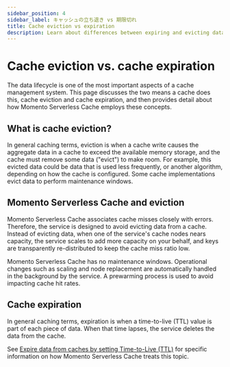 ```yaml
---
sidebar_position: 4
sidebar_label: キャッシュの立ち退き vs 期限切れ
title: Cache eviction vs expiration
description: Learn about differences between expiring and evicting data from a cache and how these terms relate to Momento Serverless cache
---
```


# Cache eviction vs. cache expiration
The data lifecycle is one of the most important aspects of a cache management system. This page discusses the two means a cache does this, cache eviction and cache expiration, and then provides detail about how Momento Serverless Cache employs these concepts.

## What is cache eviction?
In general caching terms, eviction is when a cache write causes the aggregate data in a cache to exceed the available memory storage, and the cache must remove some data ("evict") to make room. For example, this evicted data could be data that is used less frequently, or another algorithm, depending on how the cache is configured. Some cache implementations evict data to perform maintenance windows.

## Momento Serverless Cache and eviction
Momento Serverless Cache associates cache misses closely with errors. Therefore, the service is designed to avoid evicting data from a cache. Instead of evicting data, when one of the service's cache nodes nears capacity, the service scales to add more capacity on your behalf, and keys are transparently re-distributed to keep the cache miss ratio low.

Momento Serverless Cache has no maintenance windows. Operational changes such as scaling and node replacement are automatically handled in the background by the service. A prewarming process is used to avoid impacting cache hit rates. 

## Cache expiration
In general caching terms, expiration is when a time-to-live (TTL) value is part of each piece of data. When that time lapses, the service deletes the data from the cache.

See [Expire data from caches by setting Time-to-Live (TTL)](./expire-data-with-ttl) for specific information on how Momento Serverless Cache treats this topic.
